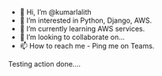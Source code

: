 - 👋 Hi, I’m @kumarlalith
- 👀 I’m interested in Python, Django, AWS.
- 🌱 I’m currently learning AWS services.
- 💞️ I’m looking to collaborate on...
- 📫 How to reach me - Ping me on Teams.

Testing action done....

<!---
kumarlalith/kumarlalith is a ✨ special ✨ repository because its `README.md` (this file) appears on your GitHub profile.
You can click the Preview link to take a look at your changes.
--->
